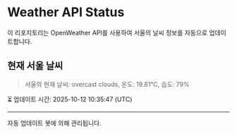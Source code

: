 
# Weather API Status

이 리포지토리는 OpenWeather API를 사용하여 서울의 날씨 정보를 자동으로 업데이트합니다.

## 현재 서울 날씨
> 서울의 현재 날씨: overcast clouds, 온도: 19.81°C, 습도: 79%

⏳ 업데이트 시간: 2025-10-12 10:35:47 (UTC)

---
자동 업데이트 봇에 의해 관리됩니다.
